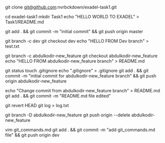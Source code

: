 git clone git@github.com:nvrbckdown/exadel-task1.git

cd exadel-task1
mkdir Task1
echo "HELLO WORLD TO EXADEL" > Task1/README.md

git add . && git commit -m "initial commit" && git push origin master

git branch -c dev
git checkout dev
echo "HELLO FROM Dev branch" > test.txt

git branch -c abdulkodir-new_feature
git checkout abdulkodir-new_feature
echo "HELLO FROM abdulkodir-new_feature branch" > README.md

git status
touch .gitignore
echo ".gitignore" > .gitignore
git add . && git commit -m "initial commit for abdulkodir-new_feature branch" && git push origin abdulkodir-new_feature

echo "Change commit from abdulkodir-new_feature branch" > README.md
git add . && git commit -m "README.md file edited"

git revert HEAD
git log > log.txt

git branch -D abdulkodir-new_feature
git push origin --delete abdulkodir-new_feature

vim git_commands.md
git add . && git commit -m "add git_commands.md file" && git push origin dev
